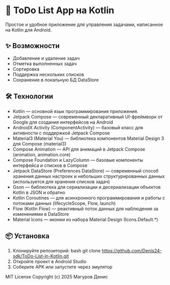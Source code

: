# 📝 ToDo List App на Kotlin 
Простое и удобное приложение для управления задачами, написанное на Kotlin для Android.

## ✨ Возможности
- Добавление и удаление задач
- Отметка выполненных задач
- Сортировка
- Поддержка нескольких списков
- Сохранение в локальную БД DataStore

## 🛠 Технологии
- Kotlin — основной язык программирования приложения.
- Jetpack Compose — современный декларативный UI-фреймворк от Google для создания интерфейсов на Android
- AndroidX Activity (ComponentActivity) — базовый класс для активности с поддержкой Jetpack Compose
- Material3 (Material You) — библиотека компонентов Material Design 3 для Compose (material3)
- Compose Animation — API для анимаций в Jetpack Compose (animation, animation.core)
- Compose Foundation и LazyColumn — базовые компоненты интерфейса и списков в Compose
- Jetpack DataStore (Preferences DataStore) — современный способ хранения данных настроек и небольших структурированных данных (используется для хранения списков задач)
- Gson — библиотека для сериализации и десериализации объектов Kotlin в JSON и обратно
- Kotlin Coroutines — для асинхронного программирования и работы с потоками данных (lifecycleScope, Flow, launch)
- Flow (Kotlin Flow) — реактивный поток данных для наблюдения за изменениями в DataStore
- Material Icons — иконки из набора Material Design (Icons.Default.*)

## 📦 Установка
  1. Клонируйте репозиторий:
       bash
       git clone https://github.com/Denis24-sdk/ToDo-List-in-Kotlin.git
  2. Откройте проект в Android Studio
  3. Соберите APK или запустите через эмулятор


MIT License
Copyright (c) 2025 Магуров Денис
